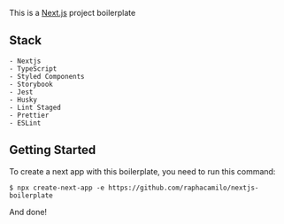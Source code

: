 This is a [Next.js](https://nextjs.org/) project boilerplate

## Stack
```
- Nextjs
- TypeScript
- Styled Components
- Storybook
- Jest
- Husky
- Lint Staged
- Prettier
- ESLint
```

## Getting Started
To create a next app with this boilerplate, you need to run this command:

```
$ npx create-next-app -e https://github.com/raphacamilo/nextjs-boilerplate
```
And done!
